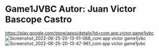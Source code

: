 # Game1JVBC Autor: Juan Victor Bascope Castro
https://play.google.com/store/apps/details?id=com.app.victor.game1jvbc
![Screenshot_2022-06-25-20-13-01-068_com app victor game1jvbc](https://user-images.githubusercontent.com/43118668/175794377-9cea9e4e-b683-47c2-a6a0-79c66990a1ff.jpg)
![Screenshot_2022-06-25-20-13-47-961_com app victor game1jvbc](https://user-images.githubusercontent.com/43118668/175794380-fd66ae47-1c2b-4ff3-acc4-6e6be66f5b68.jpg)
